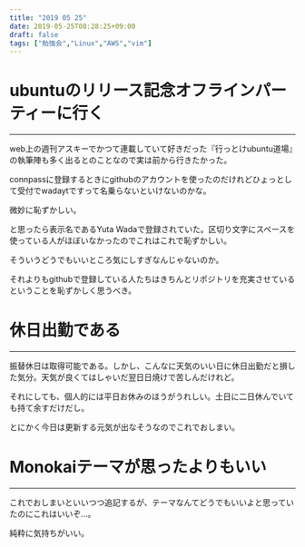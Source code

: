 ```yaml
---
title: "2019 05 25"
date: 2019-05-25T08:28:25+09:00
draft: false
tags: ["勉強会","Linux","AWS","vim"]
---
```

# ubuntuのリリース記念オフラインパーティーに行く
---
web上の週刊アスキーでかつて連載していて好きだった『行っとけubuntu道場』の執筆陣も多く出るとのことなので実は前から行きたかった。

connpassに登録するときにgithubのアカウントを使ったのだけれどひょっとして受付でwadaytですって名乗らないといけないのかな。

微妙に恥ずかしい。

と思ったら表示名であるYuta Wadaで登録されていた。区切り文字にスペースを使っている人がほぼいなかったのでこれはこれで恥ずかしい。

そういうどうでもいいところ気にしすぎなんじゃないのか。

それよりもgithubで登録している人たちはきちんとリポジトリを充実させているということを恥ずかしく思うべき。

# 休日出勤である
---
振替休日は取得可能である。しかし、こんなに天気のいい日に休日出勤だと損した気分。天気が良くてはしゃいだ翌日日焼けで苦しんだけれど。

それにしても、個人的には平日お休みのほうがうれしい。土日に二日休んでいても持て余すだけだし。

とにかく今日は更新する元気が出なそうなのでこれでおしまい。

# Monokaiテーマが思ったよりもいい
---
これでおしまいといいつつ追記するが、テーマなんてどうでもいいよと思っていたのにこれはいいぞ…。

純粋に気持ちがいい。